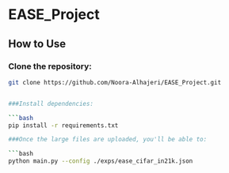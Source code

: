 # EASE_Project

## How to Use

### Clone the repository:
```bash
git clone https://github.com/Noora-Alhajeri/EASE_Project.git


###Install dependencies:

```bash
pip install -r requirements.txt

###Once the large files are uploaded, you'll be able to:

```bash
python main.py --config ./exps/ease_cifar_in21k.json

